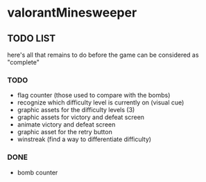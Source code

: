 # valorantMinesweeper

## TODO LIST
here's all that remains to do before the game can be considered as "complete"

### TODO
- flag counter (those used to compare with the bombs)
- recognize which difficulty level is currently on (visual cue)
- graphic assets for the difficulty levels (3)
- graphic assets for victory and defeat screen
- animate victory and defeat screen
- graphic asset for the retry button
- winstreak (find a way to differentiate difficulty)

### DONE
- bomb counter
